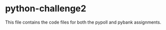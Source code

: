 # python-challenge2

This file contains the code files for both the pypoll and pybank assignments.  
